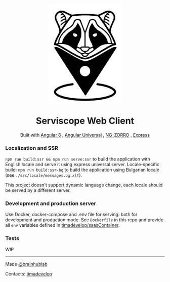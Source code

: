 <p align="center">
  <a href="http://ng.ant.design">
    <img width="230" src="./src/assets/images/logo.jpg">
  </a>
</p>
<div align="center">
  <h1>Serviscope Web Client</h1>
  <p>Built with
    <a href="https://github.com/angular/angular">Angular 8</a>
    , <a href="https://github.com/angular/universal/">Angular Universal</a>
    , <a href="https://github.com/NG-ZORRO/ng-zorro-antd">NG-ZORRO</a>
    , <a href="https://github.com/expressjs/express">Express</a>
  </p>
</div>


### Localization and SSR

`npm run build:ssr && npm run serve:ssr` to build the application with English locale and serve it using express universal server.
Locale-specific build: `npm run build:ssr-bg` to build the application using Bulgarian locale (see `./src/locale/messages.bg.xlf`).

This project doesn't support dynamic language change, each locale should be served by a different server.

### Development and production server

Use Docker, docker-compose and .env file for serving: both for development and production mode.
See `Dockerfile` in this repo and provide all `env` variables defined in [timadevelop/saasContainer](https://github.com/timadevelop/saasContainer).

### Tests

WIP


----

Made [@brainhublab](https://github.com/brainhublab)

Contacts: [timadevelop](https://github.com/timadevelop)
